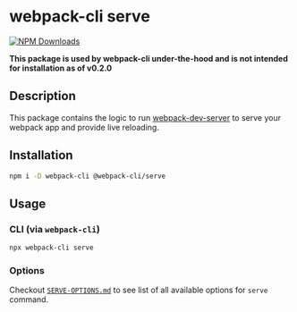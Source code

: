 # webpack-cli serve

[![NPM Downloads][downloads]][downloads-url]

**This package is used by webpack-cli under-the-hood and is not intended for installation as of v0.2.0**

## Description

This package contains the logic to run [webpack-dev-server](https://github.com/webpack/webpack-dev-server) to serve your webpack app and provide live reloading.

## Installation

```bash
npm i -D webpack-cli @webpack-cli/serve
```

## Usage

### CLI (via `webpack-cli`)

```bash
npx webpack-cli serve
```

### Options

Checkout [`SERVE-OPTIONS.md`](https://github.com/webpack/webpack-cli/blob/master/SERVE-OPTIONS.md) to see list of all available options for `serve` command.

[downloads]: https://img.shields.io/npm/dm/@webpack-cli/serve.svg
[downloads-url]: https://www.npmjs.com/package/@webpack-cli/serve
